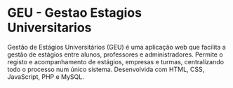 # GEU - Gestao Estagios Universitarios
Gestão de Estágios Universitários (GEU) é uma aplicação web que facilita a gestão de estágios entre alunos, professores e administradores. Permite o registo e acompanhamento de estágios, empresas e turmas, centralizando todo o processo num único sistema. Desenvolvida com HTML, CSS, JavaScript, PHP e MySQL.
